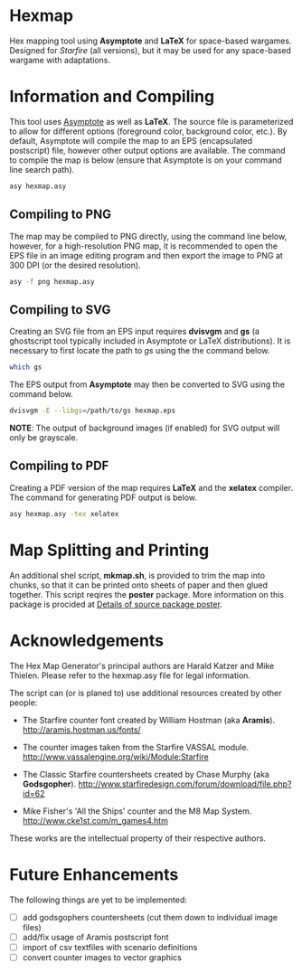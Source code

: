 # Hexmap
Hex mapping tool using **Asymptote** and **LaTeX** for space-based wargames. Designed for *Starfire* (all versions), but it may be used for any space-based wargame with adaptations.

# Information and Compiling
This tool uses [Asymptote](https://asymptote.sourceforge.io/) as well as **LaTeX**. The source file is parameterized to allow for different options (foreground color, background color, etc.). By default, Asymptote will compile the map to an EPS (encapsulated postscript) file, however other output options are available. The command to compile the map is below (ensure that Asymptote is on your command line search path).

```bash
asy hexmap.asy
```

## Compiling to PNG
The map may be compiled to PNG directly, using the command line below, however, for a high-resolution PNG map, it is recommended to open the EPS file in an image editing program and then export the image to PNG at 300 DPI (or the desired resolution).

```bash
asy -f png hexmap.asy
```

## Compiling to SVG
Creating an SVG file from an EPS input requires **dvisvgm** and **gs** (a ghostscript tool typically included in Asymptote or LaTeX distributions). It is necessary to first locate the path to *gs* using the the command below.

```bash
which gs
```

The EPS output from **Asymptote** may then be converted to SVG using the command below.

```bash
dvisvgm -E --libgs=/path/to/gs hexmap.eps
```

**NOTE**: The output of background images (if enabled) for SVG output will only be grayscale.

## Compiling to PDF
Creating a PDF version of the map requires **LaTeX** and the **xelatex** compiler. The command for generating PDF output is below.

```bash
asy hexmap.asy -tex xelatex
```

# Map Splitting and Printing
An additional shel script, **mkmap.sh**, is provided to trim the map into chunks, so that it can be printed onto sheets of paper and then glued together. This script reqires the **poster** package. More information on this package is procided at [Details of source package poster](https://packages.ubuntu.com/source/groovy/poster).

# Acknowledgements
The Hex Map Generator's principal authors are Harald Katzer and Mike Thielen. Please refer to the hexmap.asy file for legal information.

The script can (or is planed to) use additional resources created by other people:

- The Starfire counter font created by William Hostman (aka **Aramis**).
        http://aramis.hostman.us/fonts/

- The counter images taken from the Starfire VASSAL module.
        http://www.vassalengine.org/wiki/Module:Starfire

- The Classic Starfire countersheets created by Chase Murphy (aka **Godsgopher**).
        http://www.starfiredesign.com/forum/download/file.php?id=62

- Mike Fisher's 'All the Ships' counter and the M8 Map System.
        http://www.cke1st.com/m_games4.htm

These works are the intellectual property of their respective authors.

# Future Enhancements
The following things are yet to be implemented:

- [ ] add godsgophers countersheets (cut them down to individual image files)
- [ ] add/fix usage of Aramis postscript font
- [ ] import of csv textfiles with scenario definitions
- [ ] convert counter images to vector graphics